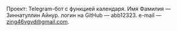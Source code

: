 Проект: Telegram-бот с функцией календаря.
Имя Фамилия — Зиннатуллин Айнур.
логин на GitHub — abb12323.
e-mail — zing46vgvd@gmail.com.
